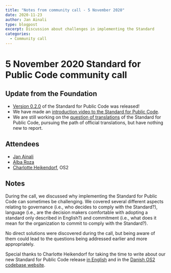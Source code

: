 ```yaml
---
title: "Notes from community call - 5 November 2020"
date: 2020-11-23
author: Jan Ainali
type: blogpost
excerpt: Discussion about challenges in implementing the Standard
categories:
  - Community call
---
```


# 5 November 2020 Standard for Public Code community call

## Update from the Foundation

* [Version 0.2.0](https://github.com/standard-for-public-code/standard-for-public-code/releases/tag/0.2.0) of the Standard for Public Code was released!
* We have made an [introduction video to the Standard for Public Code](https://www.youtube.com/watch?v=QWt6vB-cipE).
* We are still working on the [question of translations](https://github.com/publiccodenet/standard/issues/336) of the Standard for Public Code, pursuing the path of official translations, but have nothing new to report.

## Attendees

* [Jan Ainali](https://publiccode.net/team/jan-ainali.html)
* [Alba Roza](https://web.archive.org/web/20210225190155/https://publiccode.net/who-we-are/team/alba-roza.html)
* [Charlotte Heikendorf](https://www.os2.eu/om-os2), OS2

## Notes

During the call, we discussed why implementing the Standard for Public Code can sometimes be challenging. We covered several different aspects relating to governance (i.e., who decides to comply with the Standard?), language (i.e., are the decision makers comfortable with adopting a standard only described in English?) and commitment (i.e., what does it mean for the organization to commit to comply with the Standard?).

No direct solutions were discovered during the call, but being aware of them could lead to the questions being addressed earlier and more appropriately.

Special thanks to Charlotte Heikendorf for taking the time to write about our new Standard for Public Code release [in English](https://joinup.ec.europa.eu/collection/open-source-observatory-osor/news/new-release-standard-public-code) and in the [Danish OS2 codebase website](https://www.os2.eu/blog/nyheder-2/ny-release-af-standard-for-public-code-4025).
